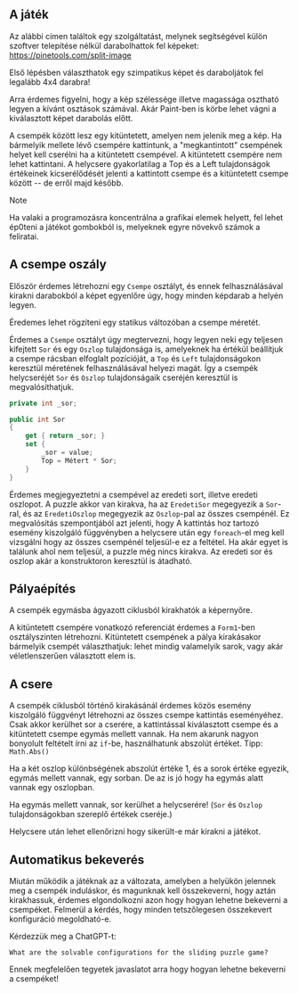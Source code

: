 ## A játék

Az alábbi címen találtok egy szolgáltatást, melynek segítségével külön szoftver telepítése nélkül darabolhattok fel képeket: https://pinetools.com/split-image

Első lépésben választhatok egy szimpatikus képet és daraboljátok fel legalább 4x4 darabra!

Arra érdemes figyelni, hogy a kép szélessége illetve magassága osztható legyen a kívánt osztások számával. Akár Paint-ben is körbe lehet vágni a kiválasztott képet darabolás előtt.

A csempék között lesz egy kitüntetett, amelyen nem jelenik meg a kép. Ha bármelyik mellete lévő csempére kattintunk, a "megkantintott" csempének helyet kell cserélni ha a kitüntetett csempével. A kitüntetett csempére nem lehet kattintani. A helycsere gyakorlatilag a Top és a Left tulajdonságok értékeinek kicserélődését jelenti a kattintott csempe és a kitüntetett csempe között -- de erről majd később. 

> [!NOTE]
> Ha valaki a programozásra koncentrálna a grafikai elemek helyett, fel lehet ép0teni a játékot gombokból is, melyeknek egyre növekvő számok a feliratai.

## A csempe oszály

Először érdemes létrehozni egy `Csempe` osztályt, és ennek felhasználásával kirakni darabokból a képet egyenlőre úgy, hogy minden képdarab a helyén legyen. 

Éredemes lehet rögzíteni egy statikus változóban a csempe méretét.

Érdemes a `Csempe` osztályt úgy megtervezni, hogy legyen neki egy teljesen kifejtett `Sor` és egy `Oszlop` tulajdonsága is, amelyeknek ha értékül beállítjuk a csempe rácsban elfoglalt pozícióját, a `Top` és `Left` tulajdonságokon keresztül méretének felhasználásával helyezi magát.  Így a csempék helycseréjét `Sor` és `Oszlop` tulajdonságaik cseréjén keresztül is megvalósíthatjuk.

``` csharp
private int _sor;

public int Sor
{
	get { return _sor; }
	set { 
		_sor = value;
		Top = Métert * Sor;
	}
}
```

Érdemes megjegyeztetni a csempével az eredeti sort, illetve eredeti oszlopot. A puzzle akkor van kirakva, ha az `EredetiSor` megegyezik a `Sor`-ral, és az `EredetiOszlop` megegyezik az `Oszlop`-pal az összes csempénél.  Ez megvalósítás szempontjából azt jelenti, hogy A kattintás hoz tartozó esemény kiszolgáló függvényben a helycsere után egy `foreach`-el meg kell vizsgálni hogy az összes csempénél teljesül-e ez a feltétel. Ha akár egyet is találunk ahol nem teljesül, a puzzle még nincs kirakva. Az eredeti sor és oszlop akár a konstruktoron keresztül is átadható.

## Pályaépítés

A csempék egymásba ágyazott ciklusból kirakhatók a képernyőre.

A kitüntetett csempére vonatkozó referenciát érdemes a `Form1`-ben osztályszinten létrehozni. Kitüntetett csempének a pálya kirakásakor bármelyik csempét választhatjuk: lehet mindig valamelyik sarok, vagy akár véletlenszerűen választott elem is. 

##  A csere

 A csempék ciklusból történő kirakásánál érdemes közös esemény kiszolgáló függvényt létrehozni az összes csempe kattintás eseményéhez. Csak akkor kerülhet sor a cserére, a kattintással kiválasztott csempe és a kitüntetett csempe egymás mellett vannak. Ha nem akarunk nagyon bonyolult feltételt írni az `if`-be,  használhatunk abszolút értéket.  Tipp: `Math.Abs()`

Ha a két oszlop különbségének abszolút értéke 1, és a sorok értéke egyezik, egymás mellett vannak, egy sorban. De az is jó hogy ha egymás alatt vannak egy oszlopban.

Ha egymás mellett vannak, sor kerülhet a helycserére! (`Sor` és `Oszlop` tulajdonságokban szereplő értékek cseréje.)

Helycsere után lehet ellenőrizni hogy sikerült-e már kirakni a játékot.

## Automatikus bekeverés

Miután működik a játéknak az a változata, amelyben a helyükön jelennek meg a csempék induláskor, és magunknak kell összekeverni, hogy aztán kirakhassuk, érdemes elgondolkozni azon hogy hogyan lehetne bekeverni a csempéket. Felmerül a kérdés, hogy minden tetszőlegesen összekevert konfiguráció megoldható-e.

Kérdezzük meg a ChatGPT-t: 

```
What are the solvable configurations for the sliding puzzle game?
```

Ennek megfelelően tegyetek javaslatot arra hogy hogyan lehetne bekeverni a csempéket!
